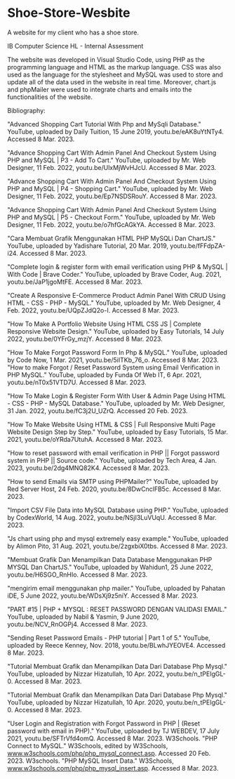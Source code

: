 # Shoe-Store-Wesbite
A website for my client who has a shoe store. 

IB Computer Science HL - Internal Assessment 

The website was developed in Visual Studio Code, using PHP as the programming language and HTML as the markup language. CSS was also used as the language for the stylesheet and MySQL was used to store and update all of the data used in the website in real time. Moreover, chart.js and phpMailer were used to integrate charts and emails into the functionalities of the website. 

Bibliography:

"Advanced Shopping Cart Tutorial With Php and MySqli Database." YouTube, uploaded by Daily Tuition, 15 June 2019, youtu.be/eAK8uYtNTy4. Accessed 8 Mar. 2023.

"Advance Shopping Cart With Admin Panel And Checkout System Using PHP and MySQL | P3 - Add To Cart." YouTube, uploaded by Mr. Web Designer, 11 Feb. 2022, youtu.be/UlxMjWvHJcU. Accessed 8 Mar. 2023.

"Advance Shopping Cart With Admin Panel And Checkout System Using PHP and MySQL | P4 - Shopping Cart." YouTube, uploaded by Mr. Web Designer, 11 Feb. 2022, youtu.be/Ep7NSDSRouY. Accessed 8 Mar. 2023.

"Advance Shopping Cart With Admin Panel And Checkout System Using PHP and MySQL | P5 - Checkout Form." YouTube, uploaded by Mr. Web Designer, 11 Feb. 2022, youtu.be/o7hfGcAGkYA. Accessed 8 Mar. 2023.

"Cara Membuat Grafik Menggunakan HTML PHP MySQLi Dan ChartJS." YouTube, uploaded by Yadishare Tutorial, 20 Mar. 2019, youtu.be/fFFdpZA-i24. Accessed 8 Mar. 2023.

"Complete login & register form with email verification using PHP & MySQL | With Code | Brave Coder." YouTube, uploaded by Brave Coder, Aug. 2021, youtu.be/JaP1jgoMtFE. Accessed 8 Mar. 2023.

"Create A Responsive E-Commerce Product Admin Panel With CRUD Using HTML - CSS - PHP - MySQL." YouTube, uploaded by Mr. Web Designer, 4 Feb. 2022, youtu.be/UQpZJdQ2o-I. Accessed 8 Mar. 2023.

"How To Make A Portfolio Website Using HTML CSS JS | Complete Responsive Website Design." YouTube, uploaded by Easy Tutorials, 14 July 2022, youtu.be/0YFrGy_mzjY. Accessed 8 Mar. 2023.

"How To Make Forgot Password Form In Php & MySQL." YouTube, uploaded by Code Now, 1 Mar. 2021, youtu.be/5iITKb_76_o. Accessed 8 Mar. 2023.
"How to make Forgot / Reset Password System using Email Verification in PHP MySQL." YouTube, uploaded by Funda Of Web IT, 6 Apr. 2021, youtu.be/nT0x51VTD7U. Accessed 8 Mar. 2023.

"How To Make Login & Register Form With User & Admin Page Using HTML - CSS - PHP - MySQL Database." YouTube, uploaded by Mr. Web Designer, 31 Jan. 2022, youtu.be/fC3j2U_UZrQ. Accessed 20 Feb. 2023.

"How To Make Website Using HTML & CSS | Full Responsive Multi Page Website Design Step by Step." YouTube, uploaded by Easy Tutorials, 15 Mar. 2021, youtu.be/oYRda7UtuhA. Accessed 8 Mar. 2023.

"How to reset password with email verification in PHP || Forgot password system in PHP || Source code." YouTube, uploaded by Tech Area, 4 Jan. 2023, youtu.be/2dg4MNQ82K4. Accessed 8 Mar. 2023.

"How to send Emails via SMTP using PHPMailer?" YouTube, uploaded by Red Server Host, 24 Feb. 2020, youtu.be/8DwCnclFB5c. Accessed 8 Mar. 2023.

"Import CSV File Data into MySQL Database using PHP." YouTube, uploaded by CodexWorld, 14 Aug. 2022, youtu.be/NSjI3LuVUqU. Accessed 8 Mar. 2023.

"Js chart using php and mysql extremely easy example." YouTube, uploaded by Alimon Pito, 31 Aug. 2021, youtu.be/2zgxbiX0tbs. Accessed 8 Mar. 2023.

"Membuat Grafik Dan Menampilkan Data Database Menggunakan PHP MYSQL Dan ChartJS." YouTube, uploaded by Wahidun1, 25 June 2022, youtu.be/H6SGO_RnHIo. Accessed 8 Mar. 2023.

"mengirim email menggunakan php mailer." YouTube, uploaded by Pahatan iDE, 5 June 2022, youtu.be/WDsXj9z5niY. Accessed 8 Mar. 2023.

"PART #15 | PHP + MYSQL : RESET PASSWORD DENGAN VALIDASI EMAIL." YouTube, uploaded by Nabil & Yasmin, 9 June 2020, youtu.be/NCV_RnOGPj4. Accessed 8 Mar. 2023.

"Sending Reset Password Emails - PHP tutorial | Part 1 of 5." YouTube, uploaded by Reece Kenney, Nov. 2018, youtu.be/BLwhJYEOVE4. Accessed 8 Mar. 2023.

"Tutorial Membuat Grafik dan Menampilkan Data Dari Database Php Mysql." YouTube, uploaded by Nizzar Hizatullah, 10 Apr. 2022, youtu.be/n_tPEIgGL-0. Accessed 8 Mar. 2023.

"Tutorial Membuat Grafik dan Menampilkan Data Dari Database Php Mysql." YouTube, uploaded by Nizzar Hizatullah, 10 Apr. 2020, youtu.be/n_tPEIgGL-0. Accessed 8 Mar. 2023.

"User Login and Registration with Forgot Password in PHP | (Reset password with email in PHP)." YouTube, uploaded by TJ WEBDEV, 17 July 2021, youtu.be/SFTrVfd4omQ. Accessed 8 Mar. 2023.
W3Schools. "PHP Connect to MySQL." W3Schools, edited by W3Schools, www.w3schools.com/php/php_mysql_connect.asp. Accessed 20 Feb. 2023.
W3schools. "PHP MySQL Insert Data." W3Schools, www.w3schools.com/php/php_mysql_insert.asp. Accessed 8 Mar. 2023.
